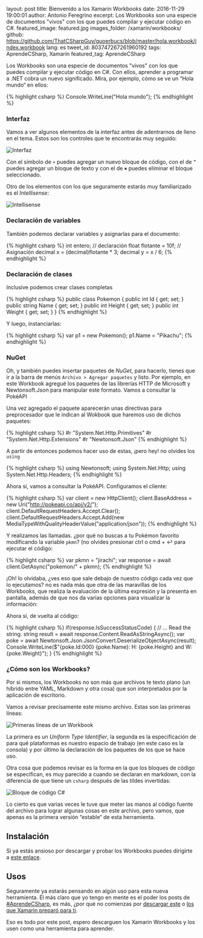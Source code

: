 layout: post
title: Bienvenido a los Xamarin Workbooks
date: 2016-11-29 19:00:01
author: Antonio Feregrino
excerpt: Los Workbooks son una especie de documentos &quot;vivos&quot; con los que puedes compilar y ejecutar código en C#.
featured_image: featured.jpg
images_folder: /xamarin/workbooks/
github: https://github.com/ThatCSharpGuy/guoerbucs/blob/master/hola.workbook/index.workbook
lang: es
tweet_id: 803747267261960192
tags: AprendeCSharp, Xamarin
featured_tag: AprendeCSharp

Los Workbooks son una especie de documentos "vivos" con los que puedes compilar y ejecutar código en C#. Con ellos, aprender a programar a .NET cobra un nuevo significado. Mira, por ejemplo, cómo se ve un “Hola mundo“ en ellos:

{% highlight csharp %}
Console.WriteLine("Hola mundo");
{% endhighlight %}

### Interfaz
Vamos a ver algunos elementos de la interfaz antes de adentrarnos de lleno en el tema. Estos son los controles que te encontrarás muy seguido:

![](http://i.imgur.com/LujKEPN.png "Interfaz")

Con el símbolo de `+` puedes agregar un nuevo bloque de código, con el de `”` puedes agregar un bloque de texto y con el de `✖️` puedes eliminar el bloque seleccionado.

Otro de los elementos con los que seguramente estarás muy familiarizado es el *Intellisense*:

![](http://i.imgur.com/V6LUPYh.png "Intellisense")

### Declaración de variables

También podemos declarar variables y asignarlas para el documento:

{% highlight csharp %}
int entero; // declaración
float flotante = 10f; // Asignación
decimal x = (decimal)flotante * 3;
decimal y = x / 6;
{% endhighlight %}

### Declaración de clases

Inclusive podemos crear clases completas

{% highlight csharp %}
public class Pokemon
{
  public int Id { get; set; }
  public string Name { get; set; }
  public int Height { get; set; }
  public int Weight { get; set; }
}
{% endhighlight %}

Y luego, instanciarlas:

{% highlight csharp %}
var p1 = new Pokemon();
p1.Name = "Pikachu";
{% endhighlight %}

### NuGet

Oh, y también puedes insertar paquetes de *NuGet*, para hacerlo, tienes que ir a la barra de menús `Archivo > Agregar paquetes` y listo. Por ejemplo, en este Workbook agregué los paquetes de las librerías HTTP de Microsoft y Newtonsoft.Json para manipular este formato. Vamos a consultar la PokéAPI

Una vez agregado el paquete aparecerán unas directivas para preprocesador que le indican al Wokbook que haremos uso de dichos paquetes:

{% highlight csharp %}
#r "System.Net.Http.Primitives"
#r "System.Net.Http.Extensions"
#r "Newtonsoft.Json"
{% endhighlight %}

A partir de entonces podemos hacer uso de estas, ¡pero hey! no olvides los `using`

{% highlight csharp %}
using Newtonsoft;
using System.Net.Http;
using System.Net.Http.Headers;
{% endhighlight %}

Ahora sí, vamos a consultar la PokéAPI. Configuramos el cliente:

{% highlight csharp %}
var client = new HttpClient();
client.BaseAddress = new Uri("http://pokeapi.co/api/v2/");
client.DefaultRequestHeaders.Accept.Clear();
client.DefaultRequestHeaders.Accept.Add(new MediaTypeWithQualityHeaderValue("application/json"));
{% endhighlight %}

Y realizamos las llamadas. ¿por qué no buscas a tu Pokémon favorito modificando la variable `pkmn`? (no olvides presionar ctrl o cmd \+ ↩︎ para ejecutar el código:

{% highlight csharp %}
var pkmn = "jirachi";
var response = await client.GetAsync("pokemon/" + pkmn);
{% endhighlight %}

¡Oh! lo olvidaba, ¿ves eso que sale debajo de nuestro código cada vez que lo ejecutamos? no es nada más que otra de las maravillas de los Workbooks, que realiza la evaluación de la última expresión y la presenta en pantalla, además de que nos da varias opciones para visualizar la información:

Ahora sí, de vuelta al código:

{% highlight csharp %}
if(response.IsSuccessStatusCode)
{ // ... Read the string.
	    string result = await response.Content.ReadAsStringAsync();
        var poke = await Newtonsoft.Json.JsonConvert.DeserializeObjectAsync<Pokemon>(result);
	    Console.WriteLine($"{poke.Id:000} {poke.Name}: H: {poke.Height} and W: {poke.Weight}");
}
{% endhighlight %}

### ¿Cómo son los Workbooks?

Por si mismos, los Workbooks no son más que archivos te texto plano (un híbrido entre YAML, Markdown y otra cosa) que son interpretados por la aplicación de escritorio.

Vamos a revisar precisamente este mismo archivo. Estas son las primeras líneas:

![](http://i.imgur.com/1xb3xPm.png "Primeras líneas de un Workbook")

La primera es un *Uniform Type Identifier*, la segunda es la especificación de para qué plataformas es nuestro espacio de trabajo (en este caso es la consola) y por último la declaración de los paquetes de los que se hace uso.

Otra cosa que podemos revisar es la forma en la que los bloques de código se especifican, es muy parecido a cuando se declaran en markdown, con la diferencia de que tiene un `csharp` después de las tildes invertidas:

![](http://i.imgur.com/ac1OWU9.png "Bloque de código C#")

Lo cierto es que varias veces le tuve que meter las manos al código fuente del archivo para lograr algunas cosas en este archivo, pero vamos, que apenas es la primera versión “estable“ de esta herramienta.

## Instalación

Si ya estás ansioso por descargar y probar los Workbooks puedes dirigirte a <a href="https://developer.xamarin.com/guides/cross-platform/workbooks/install" target="_blank">este enlace</a>.

## Usos

Seguramente ya estarás pensando en algún uso para esta nueva herramienta. El más claro que yo tengo en mente es el poder los posts de <a href="http://thatcsharpguy.com/tag/AprendeCSharp/" target="_blank">#AprendeCSharp</a>, es más, ¿por qué no comienzas por <a href="https://github.com/ThatCSharpGuy/guoerbucs/blob/master/hola.workbook/index.workbook"  target="_blank">descargar este</a> o <a href="https://developer.xamarin.com/guides/cross-platform/workbooks/samples/" target="_blank">los que Xamarin preparó para ti</a>.

Eso es todo por este post, espero descarguen los Xamarin Workbooks y los usen como una herramienta para aprender.